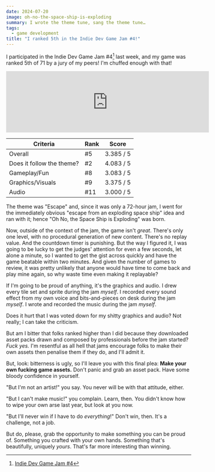 ```yaml
---
date: 2024-07-20
image: oh-no-the-space-ship-is-exploding
summary: I wrote the theme tune, sang the theme tune…
tags:
  - game development
title: "I ranked 5th in the Indie Dev Game Jam #4!"
---
```


I participated in the Indie Dev Game Jam #4[^home] last week, and my game was ranked 5th of 71 by a jury of my peers! I'm chuffed enough with that!

[^home]: [Indie Dev Game Jam #4](https://itch.io/jam/indie-dev-game-jam-4)

<iframe frameborder="0" src="https://itch.io/embed/2832205" width="552" height="167"><a href="https://pixelsallthewaydown.itch.io/oh-no-the-space-ship-is-exploding">Oh No, the Space Ship is Exploding by Cariad @ Pixels All The Way Down</a></iframe>

| Criteria                  | Rank | Score     |
| -                         | -    | -         |
| Overall                   |   #5 | 3.385 / 5 |
| Does it follow the theme? |   #2 | 4.083 / 5 |
| Gameplay/Fun              |   #8 | 3.083 / 5 |
| Graphics/Visuals          |   #9 | 3.375 / 5 |
| Audio                     |  #11 | 3.000 / 5 |

The theme was "Escape" and, since it was only a 72-hour jam, I went for the immediately obvious "escape from an exploding space ship" idea and ran with it; hence "Oh No, the Space Ship is Exploding" was born.

Now, outside of the context of the jam, the game isn't _great_. There's only one level, with no procedural generation of new content. There's no replay value. And the countdown timer is punishing. But the way I figured it, I was going to be lucky to get the judges' attention for even a few seconds, let alone a minute, so I wanted to get the gist across quickly and have the game beatable within two minutes. And given the number of games to review, it was pretty unlikely that anyone would have time to come back and play mine again, so why waste time even making it replayable?

If I'm going to be proud of anything, it's the graphics and audio. I drew every tile set and sprite during the jam _myself_. I recorded every sound effect from my own voice and bits-and-pieces on desk during the jam _myself_. I wrote and recorded the music during the jam _myself_.

Does it hurt that I was voted down for my shitty graphics and audio? Not really; I can take the criticism.

But am I bitter that folks ranked higher than I did because they downloaded asset packs drawn and composed by professionals before the jam started? _Fuck yes._ I'm resentful as all hell that jams encourage folks to make their own assets then penalise them if they do, and I'll admit it.

But, look: bitterness is ugly, so I'll leave you with this final plea: **Make your own fucking game assets.** Don't panic and grab an asset pack. Have some bloody confidence in yourself.

"But I'm not an artist!" you say. You never will be with that attitude, either.

"But I can't make music!" you complain. Learn, then. You didn't know how to wipe your own arse last year, but look at you now.

"But I'll never win if I have to do _everything_!" Don't win, then. It's a challenge, not a job.

But do, please, grab the opportunity to make something you can be proud of. Something you crafted with your own hands. Something that's beautifully, uniquely _yours_. That's far more interesting than winning.

